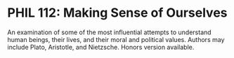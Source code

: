 # PHIL 112: Making Sense of Ourselves

An examination of some of the most influential attempts to understand human beings, their lives, and their moral and political values. Authors may include Plato, Aristotle, and Nietzsche. Honors version available.
